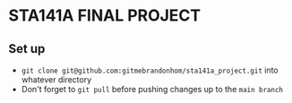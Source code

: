 # STA141A FINAL PROJECT


## Set up 

* `git clone git@github.com:gitmebrandonhom/sta141a_project.git` into whatever directory
* Don't forget to `git pull` before pushing changes up to the `main branch`
